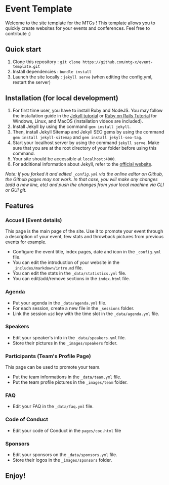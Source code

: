 # Event Template
Welcome to the site template for the MTGs ! This template allows you to quickly create websites for your events and conferences. Feel free to contribute :)

## Quick start

1. Clone this repository : `git clone https://github.com/mtg-x/event-template.git`
2. Install dependencies : `bundle install`
3. Launch the site locally : `jekyll serve` (when editing the config.yml, restart the server)

## Installation (for local development)
1. For first time user, you have to install Ruby and NodeJS. You may follow the installation guide in the [Jekyll tutorial](http://melvinchng.github.io/jekyll/installation.html#ruby-and-nodejs-installation) or [Ruby on Rails Tutorial](http://melvinchng.github.io/jekyll/RubyOnRailsInstallation.html) for Windows, Linux, and MacOS (installation videos are included).
2. Install Jekyll by using the command `gem install jekyll`.
3. Then, install Jekyll Sitemap and Jekyll SEO gems by using the command `gem install jekyll-sitemap` and `gem install jekyll-seo-tag`.
4. Start your localhost server by using the command `jekyll serve`. Make sure that you are at the root directory of your folder before using this command.
5. Your site should be accessible at `localhost:4000`.
6. For additional information about Jekyll, refer to the [official website](http://jekyllrb.com/). 

_Note: If you forked it and edited `_config.yml` via the online editor on Github, the Github pages may not work. In that case, you will make any changes (add a new line, etc) and push the changes from your local machine via CLI or GUI git._
## Features

### Accueil (Event details)
This page is the main page of the site. Use it to promote your event through a description of your event, few stats and throwback pictures from previous events for example.

- Configure the event title, index pages, date and icon in the `_config.yml` file.
- You can edit the introduction of your website in the `_includes/markdown/intro.md` file.
- You can edit the stats in the `_data/statistics.yml` file.
- You can edit/add/remove sections in the `index.html` file.

### Agenda
- Put your agenda in the `_data/agenda.yml` file.
- For each session, create a new file in the `_sessions` folder.
- Link the session `uid` key with the time slot in the `_data/agenda.yml` file.

### Speakers
- Edit your speaker's info in the `_data/speakers.yml` file.
- Store their pictures in the `_images/speakers` folder.
### Participants (Team's Profile Page)
This page can be used to promote your team.
-  Put the team informations in the `_data/team.yml` file.
-  Put the team profile pictures in the `_images/team` folder.

### FAQ
- Edit your FAQ in the `_data/faq.yml` file.

### Code of Conduct
- Edit your code of Conduct in the `pages/coc.html` file	

### Sponsors
- Edit your sponsors on the `_data/sponsors.yml` file.
- Store their logos in the `_images/sponsors` folder.


## Enjoy!
